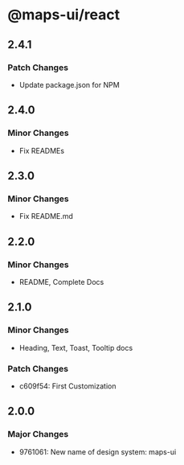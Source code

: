 # @maps-ui/react

## 2.4.1

### Patch Changes

- Update package.json for NPM

## 2.4.0

### Minor Changes

- Fix READMEs

## 2.3.0

### Minor Changes

- Fix README.md

## 2.2.0

### Minor Changes

- README, Complete Docs

## 2.1.0

### Minor Changes

- Heading, Text, Toast, Tooltip docs

### Patch Changes

- c609f54: First Customization

## 2.0.0

### Major Changes

- 9761061: New name of design system: maps-ui
